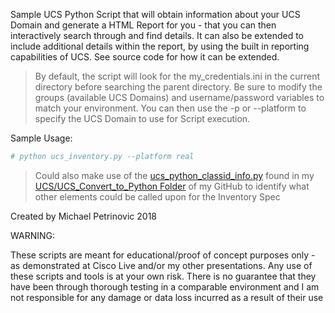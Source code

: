 Sample UCS Python Script that will obtain information about your UCS Domain and generate a HTML Report for you - that you can then interactively search through and find details. It can also be extended to include additional details within the report, by using the built in reporting capabilities of UCS. See source code for how it can be extended.

> By default, the script will look for the my_credentials.ini in the current directory before searching the parent directory. Be sure to modify the groups (available UCS Domains) and username/password variables to match your environment. You can then use the -p or --platform to specify the UCS Domain to use for Script execution.

Sample Usage:

```YAML
# python ucs_inventory.py --platform real
```

> Could also make use of the [ucs_python_classid_info.py](https://github.com/mipetrin/UCS/blob/master/UCS_Convert_to_Python/ucs_python_classid_info.py) found in my [UCS/UCS_Convert_to_Python Folder](https://github.com/mipetrin/UCS/tree/master/UCS_Convert_to_Python) of my GitHub to identify what other elements could be called upon for the Inventory Spec


Created by Michael Petrinovic 2018

WARNING:

These scripts are meant for educational/proof of concept purposes only - as demonstrated at Cisco Live and/or my other presentations. Any use of these scripts and tools is at your own risk. There is no guarantee that they have been through thorough testing in a comparable environment and I am not responsible for any damage or data loss incurred as a result of their use

